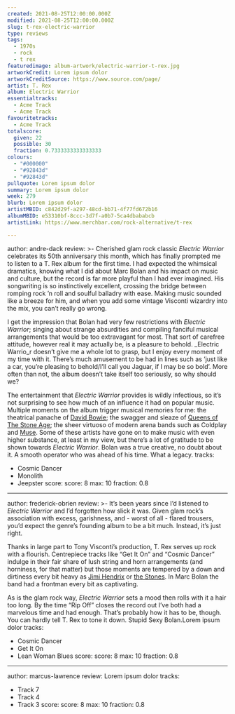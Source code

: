 ```yaml
---
created: 2021-08-25T12:00:00.000Z
modified: 2021-08-25T12:00:00.000Z
slug: t-rex-electric-warrior
type: reviews
tags:
  - 1970s
  - rock
  - t rex
featuredimage: album-artwork/electric-warrior-t-rex.jpg
artworkCredit: Lorem ipsum dolor
artworkCreditSource: https://www.source.com/page/
artist: T. Rex
album: Electric Warrior
essentialtracks:
  - Acme Track
  - Acme Track
favouritetracks:
  - Acme Track
totalscore:
  given: 22
  possible: 30
  fraction: 0.7333333333333333
colours:
  - "#000000"
  - "#92843d"
  - "#92843d"
pullquote: Lorem ipsum dolor
summary: Lorem ipsum dolor
week: 279
blurb: Lorem ipsum dolor
artistMBID: c842d29f-a297-48cd-bb71-4f77fd672b16
albumMBID: e53310bf-8ccc-3d7f-a0b7-5ca4dbababcb
artistLink: https://www.merchbar.com/rock-alternative/t-rex

---
```

author: andre-dack
review: >-
  Cherished glam rock classic _Electric Warrior_ celebrates its 50th anniversary this month, which has finally prompted me to listen to a T. Rex album for the first time. I had expected the whimsical dramatics, knowing what I did about Marc Bolan and his impact on music and culture, but the record is far more playful than I had ever imagined. His songwriting is so instinctively excellent, crossing the bridge between romping rock ’n roll and soulful balladry with ease. Making music sounded like a breeze for him, and when you add some vintage Visconti wizardry into the mix, you can’t really go wrong.


  I get the impression that Bolan had very few restrictions with _Electric Warrior_; singing about strange absurdities and compiling fanciful musical arrangements that would be too extravagant for most. That sort of carefree attitude, however real it may actually be, is a pleasure to behold. _Electric Warrio_r doesn’t give me a whole lot to grasp, but I enjoy every moment of my time with it. There’s much amusement to be had in lines such as ’just like a car, you’re pleasing to behold/I’ll call you Jaguar, if I may be so bold’. More often than not, the album doesn’t take itself too seriously, so why should we?


  The entertainment that _Electric Warrior_ provides is wildly infectious, so it’s not surprising to see how much of an influence it had on popular music. Multiple moments on the album trigger musical memories for me: the theatrical panache of [David Bowie](/reviews/david-bowie-hunky-dory); the swagger and sleaze of [Queens of The Stone Age](/reviews/queens-of-the-stone-age-like-clockwork); the sheer virtuoso of modern arena bands such as Coldplay and [Muse](/reviews/muse-origin-of-symmetry). Some of these artists have gone on to make music with even higher substance, at least in my view, but there’s a lot of gratitude to be shown towards _Electric Warrior_. Bolan was a true creative, no doubt about it. A smooth operator who was ahead of his time. What a legacy.
tracks:
  - Cosmic Dancer
  - Monolith
  - Jeepster
score:
  score: 8
  max: 10
  fraction: 0.8

---
author: frederick-obrien
review: >-
  It’s been years since I’d listened to _Electric Warrior_ and I’d forgotten how slick it was. Given glam rock’s association with excess, garishness, and - worst of all - flared trousers, you’d expect the genre’s founding album to be a bit much. Instead, it’s just right. 


  Thanks in large part to Tony Visconti’s production, T. Rex serves up rock with a flourish. Centrepiece tracks like “Get It On” and “Cosmic Dancer” indulge in their fair share of lush string and horn arrangements (and horniness, for that matter) but those moments are tempered by a down and dirtiness every bit heavy as [Jimi Hendrix](/reviews/the-jimi-hendrix-experience-electric-ladyland/) or [the Stones](/reviews/the-rolling-stones-let-it-bleed/). In Marc Bolan the band had a frontman every bit as captivating. 


  As is the glam rock way, _Electric Warrior_ sets a mood then rolls with it a hair too long. By the time “Rip Off” closes the record out I’ve both had a marvelous time and had enough. That’s probably how it has to be, though. You can hardly tell T. Rex to tone it down. Stupid Sexy Bolan.Lorem ipsum dolor
tracks:
  - Cosmic Dancer
  - Get It On
  - Lean Woman Blues
score:
  score: 8
  max: 10
  fraction: 0.8

---
author: marcus-lawrence
review: Lorem ipsum dolor
tracks:
  - Track 7
  - Track 4
  - Track 3
score:
  score: 8
  max: 10
  fraction: 0.8
